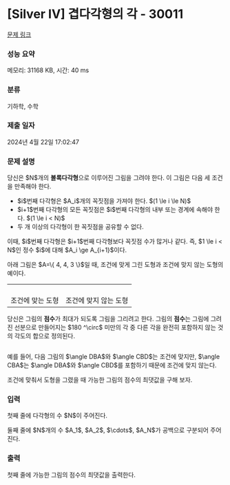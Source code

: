 # [Silver IV] 겹다각형의 각 - 30011 

[문제 링크](https://www.acmicpc.net/problem/30011) 

### 성능 요약

메모리: 31168 KB, 시간: 40 ms

### 분류

기하학, 수학

### 제출 일자

2024년 4월 22일 17:02:47

### 문제 설명

<p>당신은 $N$개의 <strong>볼록다각형</strong>으로 이루어진 그림을 그려야 한다. 이 그림은 다음 세 조건을 만족해야 한다.</p>

<ul>
	<li>$i$번째 다각형은 $A_i$개의 꼭짓점을 가져야 한다. $(1 \le i \le N)$</li>
	<li>$i+1$번째 다각형의 모든 꼭짓점은 $i$번째 다각형의 내부 또는 경계에 속해야 한다. $(1 \le i < N)$</li>
	<li>두 개 이상의 다각형이 한 꼭짓점을 공유할 수 없다.</li>
</ul>

<p>이때, $i$번째 다각형은 $i+1$번째 다각형보다 꼭짓점 수가 많거나 같다. 즉, $1 \le i < N$인 정수 $i$에 대해 $A_i \ge A_{i+1}$이다.</p>

<p>아래 그림은 $A=\{ 4, 4, 3 \}$일 때, 조건에 맞게 그린 도형과 조건에 맞지 않는 도형의 예이다. </p>

<table class="table table-bordered td-center th-center">
	<tbody>
		<tr>
			<td><img alt="" src="">
			<p> </p>
			</td>
			<td><img alt="" src="">
			<p> </p>
			</td>
		</tr>
		<tr>
			<td>조건에 맞는 도형</td>
			<td>조건에 맞지 않는 도형</td>
		</tr>
	</tbody>
</table>

<p>당신은 그림의 <strong>점수</strong>가 최대가 되도록 그림을 그리려고 한다. 그림의 <b>점수</b>는 그림에 그려진 선분으로 만들어지는 $180 ^\circ$ 미만의 각 중 다른 각을 완전히 포함하지 않는 것의 각도의 합으로 정의된다. </p>

<p style="text-align: center;"><img alt="" src=""></p>

<p>예를 들어, 다음 그림의 $\angle DBA$와 $\angle CBD$는 조건에 맞지만, $\angle CBA$는 $\angle DBA$와 $\angle CBD$를 포함하기 때문에 조건에 맞지 않는다.</p>

<p>조건에 맞춰서 도형을 그렸을 때 가능한 그림의 점수의 최댓값을 구해 보자.</p>

### 입력 

 <p>첫째 줄에 다각형의 수 $N$이 주어진다.</p>

<p>둘째 줄에 $N$개의 수 $A_1$, $A_2$, $\cdots$, $A_N$가 공백으로 구분되어 주어진다. </p>

### 출력 

 <p>첫째 줄에 가능한 그림의 점수의 최댓값을 출력한다.</p>

